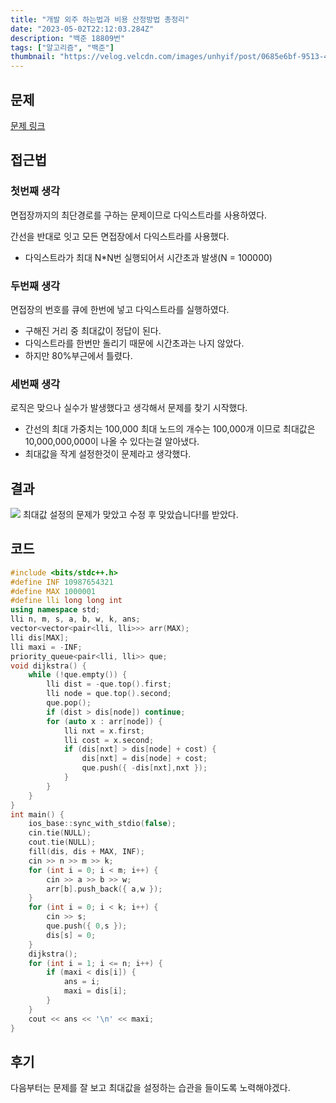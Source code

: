 ```yaml
---
title: "개발 외주 하는법과 비용 산정방법 총정리"
date: "2023-05-02T22:12:03.284Z"
description: "백준 18809번"
tags: ["알고리즘", "백준"]
thumbnail: "https://velog.velcdn.com/images/unhyif/post/0685e6bf-9513-43c0-a47b-d497d59a0f84/image.gif"
---
```


## 문제

[문제 링크](https://www.acmicpc.net/problem/17835)

## 접근법

### 첫번째 생각

면접장까지의 최단경로를 구하는 문제이므로 다익스트라를 사용하였다.

간선을 반대로 잇고 모든 면접장에서 다익스트라를 사용했다.

- 다익스트라가 최대 N\*N번 실행되어서 시간초과 발생(N = 100000)

### 두번째 생각

면접장의 번호를 큐에 한번에 넣고 다익스트라를 실행하였다.

- 구해진 거리 중 최대값이 정답이 된다.
- 다익스트라를 한번만 돌리기 때문에 시간초과는 나지 않았다.
- 하지만 80%부근에서 틀렸다.

### 세번째 생각

로직은 맞으나 실수가 발생했다고 생각해서 문제를 찾기 시작했다.

- 간선의 최대 가중치는 100,000 최대 노드의 개수는 100,000개 이므로 최대값은 10,000,000,000이 나올 수 있다는걸 알아냈다.
- 최대값을 작게 설정한것이 문제라고 생각했다.

## 결과

![](https://velog.velcdn.com/images/dohi0512/post/c142118a-5cbf-4d94-82e3-a5be5b3e0d55/image.png)
최대값 설정의 문제가 맞았고 수정 후 맞았습니다!를 받았다.

## 코드

```cpp
#include <bits/stdc++.h>
#define INF 10987654321
#define MAX 1000001
#define lli long long int
using namespace std;
lli n, m, s, a, b, w, k, ans;
vector<vector<pair<lli, lli>>> arr(MAX);
lli dis[MAX];
lli maxi = -INF;
priority_queue<pair<lli, lli>> que;
void dijkstra() {
    while (!que.empty()) {
        lli dist = -que.top().first;
        lli node = que.top().second;
        que.pop();
        if (dist > dis[node]) continue;
        for (auto x : arr[node]) {
            lli nxt = x.first;
            lli cost = x.second;
            if (dis[nxt] > dis[node] + cost) {
                dis[nxt] = dis[node] + cost;
                que.push({ -dis[nxt],nxt });
            }
        }
    }
}
int main() {
    ios_base::sync_with_stdio(false);
    cin.tie(NULL);
    cout.tie(NULL);
    fill(dis, dis + MAX, INF);
    cin >> n >> m >> k;
    for (int i = 0; i < m; i++) {
        cin >> a >> b >> w;
        arr[b].push_back({ a,w });
    }
    for (int i = 0; i < k; i++) {
        cin >> s;
        que.push({ 0,s });
        dis[s] = 0;
    }
    dijkstra();
    for (int i = 1; i <= n; i++) {
        if (maxi < dis[i]) {
            ans = i;
            maxi = dis[i];
        }
    }
    cout << ans << '\n' << maxi;
}
```

## 후기

다음부터는 문제를 잘 보고 최대값을 설정하는 습관을 들이도록 노력해야겠다.

